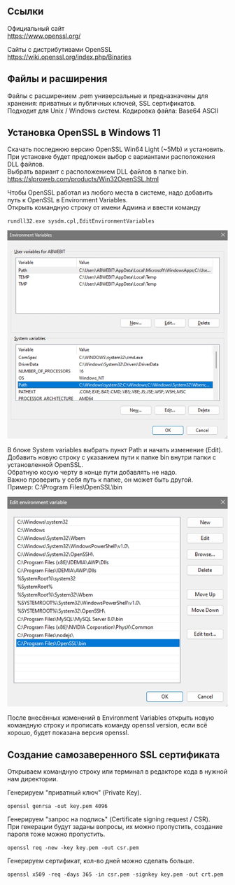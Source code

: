 ## Ссылки
Официальный сайт  
https://www.openssl.org/  

Сайты с дистрибутивами OpenSSL  
https://wiki.openssl.org/index.php/Binaries   

## Файлы и расширения 
Файлы с расширением .pem универсальные и предназначены для хранения: приватных и публичных ключей, SSL сертификатов.  
Подходит для Unix / Windows систем. Кодировка файла: Base64 ASCII  

## Установка OpenSSL в Windows 11

Скачать последнюю версию OpenSSL Win64 Light (~5Mb) и установить.  
При установке будет предложен выбор с вариантами расположения DLL файлов.  
Выбрать вариант с расположением DLL файлов в папке bin.  
https://slproweb.com/products/Win32OpenSSL.html  

Чтобы OpenSSL работал из любого места в системе, надо добавить путь к OpenSSL в Environment Variables.  
Открыть командную строку от имени Админа и ввести команду  
```
rundll32.exe sysdm.cpl,EditEnvironmentVariables
```

![image](https://github.com/ABWEBIT/Node-Helpers/blob/main/OpenSSL/images/env.jpg?raw=true)

В блоке System variables выбрать пункт Path и начать изменение (Edit).  
Добавить новую строку с указанием пути к папке bin внутри папки с установленной OpenSSL.  
Обратную косую черту в конце пути добавлять не надо.  
Важно проверить у себя путь к папке, он может быть другой.  
Пример: C:\Program Files\OpenSSL\bin  

![image](https://github.com/ABWEBIT/Node-Helpers/blob/main/OpenSSL/images/path.jpg?raw=true)

После внесённых изменений в Environment Variables открыть новую командную строку и прописать команду openssl version, если всё хорошо, будет показана версия openssl.  

## Cоздание самозаверенного SSL сертификата

Открываем командную строку или терминал в редакторе кода в нужной нам директории.  

Генерируем "приватный ключ" (Private Key).  
```
openssl genrsa -out key.pem 4096  
```

Генерируем "запрос на подпись" (Certificate signing request / CSR).  
При генерации будут заданы вопросы, их можно пропустить, создание пароля тоже можно пропустить.  
```
openssl req -new -key key.pem -out csr.pem  
```

Генерируем сертификат, кол-во дней можно сделать больше.
```
openssl x509 -req -days 365 -in csr.pem -signkey key.pem -out crt.pem
```

